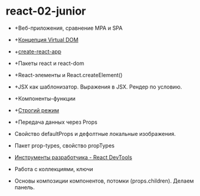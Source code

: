 # react-02-junior


-  +Веб-приложения, сравнение MPA и SPA
-  +[Концепция Virtual DOM](https://illustrated.dev/react-vdom)
-  +[create-react-app](https://create-react-app.dev/)
-  +Пакеты react и react-dom
-  +React-элементы и React.createElement()
-  +JSX как шаблонизатор. Выражения в JSX. Рендер по условию.
-  +Компоненты-функции
-  +[Строгий режим](https://ru.reactjs.org/docs/strict-mode.html)
-  +Передача данных через Props





- Свойство defaultProps и дефолтные локальные изображения.
-  Пакет prop-types, свойство propTypes
- [Инструменты разработчика - React DevTools](http://fecore.net.ua/books/rq7s2k-react/lesson-01/#react-devtools)
-  Работа с коллекциями, ключи
-  Основы композиции компонентов, потомки (props.children). Делаем панель.
